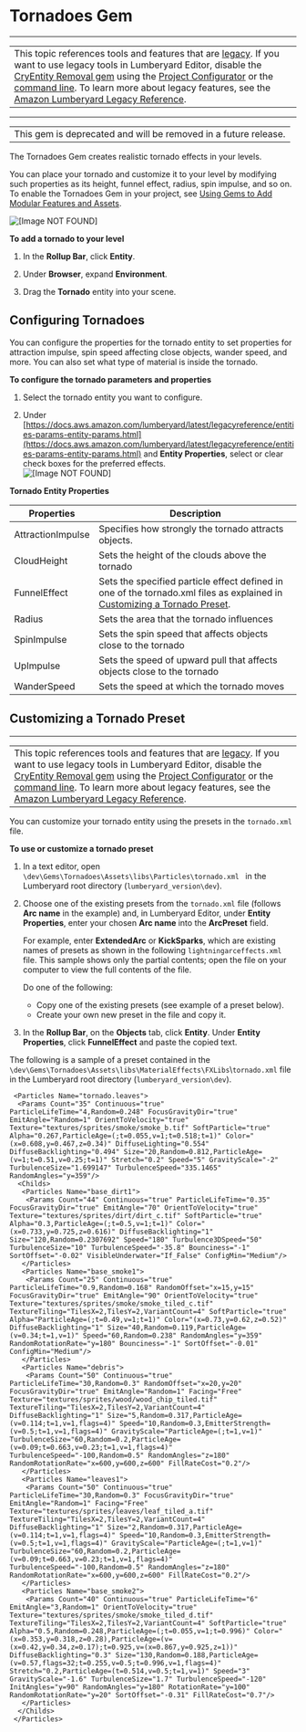 # Tornadoes Gem<a name="gems-system-gem-tornado"></a>


****  

|  | 
| --- |
| This topic references tools and features that are [legacy](https://docs.aws.amazon.com/lumberyard/latest/userguide/ly-glos-chap.html#legacy)\. If you want to use legacy tools in Lumberyard Editor, disable the [CryEntity Removal gem](https://docs.aws.amazon.com/lumberyard/latest/userguide/gems-system-cryentity-removal-gem.html) using the [Project Configurator](https://docs.aws.amazon.com/lumberyard/latest/userguide/configurator-intro.html) or the [command line](https://docs.aws.amazon.com/lumberyard/latest/userguide/lmbr-exe.html)\. To learn more about legacy features, see the [Amazon Lumberyard Legacy Reference](https://docs.aws.amazon.com/lumberyard/latest/legacyreference/)\. | 


****  

|  | 
| --- |
| This gem is deprecated and will be removed in a future release\. | 

The Tornadoes Gem creates realistic tornado effects in your levels\.

You can place your tornado and customize it to your level by modifying such properties as its height, funnel effect, radius, spin impulse, and so on\. To enable the Tornadoes Gem in your project, see [Using Gems to Add Modular Features and Assets](gems-system-gems.md)\.

![\[Image NOT FOUND\]](http://docs.aws.amazon.com/lumberyard/latest/userguide/images/gems-system-gem-tornado.png)

**To add a tornado to your level**

1. In the **Rollup Bar**, click **Entity**\.

1. Under **Browser**, expand **Environment**\.

1. Drag the **Tornado** entity into your scene\.

## Configuring Tornadoes<a name="gems-system-gem-tornado-configuring"></a>

You can configure the properties for the tornado entity to set properties for attraction impulse, spin speed affecting close objects, wander speed, and more\. You can also set what type of material is inside the tornado\.

**To configure the tornado parameters and properties**

1. Select the tornado entity you want to configure\.

1. Under [https://docs.aws.amazon.com/lumberyard/latest/legacyreference/entities-params-entity-params.html](https://docs.aws.amazon.com/lumberyard/latest/legacyreference/entities-params-entity-params.html) and **Entity Properties**, select or clear check boxes for the preferred effects\.  
![\[Image NOT FOUND\]](http://docs.aws.amazon.com/lumberyard/latest/userguide/images/gems-system-gem-tornado-props.png)


**Tornado Entity Properties**  

| Properties | Description | 
| --- | --- | 
| AttractionImpulse | Specifies how strongly the tornado attracts objects\. | 
| CloudHeight | Sets the height of the clouds above the tornado | 
| FunnelEffect | Sets the specified particle effect defined in one of the tornado\.xml files as explained in [Customizing a Tornado Preset](#gems-system-gem-tornado-customizing)\. | 
| Radius | Sets the area that the tornado influences | 
| SpinImpulse | Sets the spin speed that affects objects close to the tornado | 
| UpImpulse | Sets the speed of upward pull that affects objects close to the tornado | 
| WanderSpeed | Sets the speed at which the tornado moves | 

## Customizing a Tornado Preset<a name="gems-system-gem-tornado-customizing"></a>


****  

|  | 
| --- |
| This topic references tools and features that are [legacy](https://docs.aws.amazon.com/lumberyard/latest/userguide/ly-glos-chap.html#legacy)\. If you want to use legacy tools in Lumberyard Editor, disable the [CryEntity Removal gem](https://docs.aws.amazon.com/lumberyard/latest/userguide/gems-system-cryentity-removal-gem.html) using the [Project Configurator](https://docs.aws.amazon.com/lumberyard/latest/userguide/configurator-intro.html) or the [command line](https://docs.aws.amazon.com/lumberyard/latest/userguide/lmbr-exe.html)\. To learn more about legacy features, see the [Amazon Lumberyard Legacy Reference](https://docs.aws.amazon.com/lumberyard/latest/legacyreference/)\. | 

You can customize your tornado entity using the presets in the `tornado.xml` file\.

**To use or customize a tornado preset**

1. In a text editor, open `\dev\Gems\Tornadoes\Assets\libs\Particles\tornado.xml ` in the Lumberyard root directory \(`lumberyard_version\dev`\)\.

1. Choose one of the existing presets from the `tornado.xml` file \(follows **Arc name** in the example\) and, in Lumberyard Editor, under **Entity Properties**, enter your chosen **Arc name** into the **ArcPreset** field\.

   For example, enter **ExtendedArc** or **KickSparks**, which are existing names of presets as shown in the following `lightningarceffects.xml` file\. This sample shows only the partial contents; open the file on your computer to view the full contents of the file\.

   Do one of the following:
   + Copy one of the existing presets \(see example of a preset below\)\.
   + Create your own new preset in the file and copy it\.

1. In the **Rollup Bar**, on the **Objects** tab, click **Entity**\. Under **Entity Properties**, click **FunnelEffect** and paste the copied text\. 

The following is a sample of a preset contained in the `\dev\Gems\Tornadoes\Assets\libs\MaterialEffects\FXLibs`\\`tornado.xml` file in the Lumberyard root directory \(`lumberyard_version\dev`\)\.

```
 <Particles Name="tornado.leaves">
  <Params Count="35" Continuous="true" ParticleLifeTime="4,Random=0.248" FocusGravityDir="true" EmitAngle="Random=1" OrientToVelocity="true" Texture="textures/sprites/smoke/smoke_b.tif" SoftParticle="true" Alpha="0.267,ParticleAge=(;t=0.055,v=1;t=0.518;t=1)" Color="(x=0.608,y=0.467,z=0.34)" DiffuseLighting="0.554" DiffuseBacklighting="0.494" Size="20,Random=0.812,ParticleAge=(v=1;t=0.51,v=0.25;t=1)" Stretch="0.2" Speed="5" GravityScale="-2" TurbulenceSize="1.699147" TurbulenceSpeed="335.1465" RandomAngles="y=359"/>
  <Childs>
   <Particles Name="base_dirt1">
    <Params Count="44" Continuous="true" ParticleLifeTime="0.35" FocusGravityDir="true" EmitAngle="70" OrientToVelocity="true" Texture="textures/sprites/dirt/dirt_c.tif" SoftParticle="true" Alpha="0.3,ParticleAge=(;t=0.5,v=1;t=1)" Color="(x=0.733,y=0.725,z=0.616)" DiffuseBacklighting="1" Size="120,Random=0.2307692" Speed="180" Turbulence3DSpeed="50" TurbulenceSize="10" TurbulenceSpeed="-35.8" Bounciness="-1" SortOffset="-0.02" VisibleUnderwater="If_False" ConfigMin="Medium"/>
   </Particles>
   <Particles Name="base_smoke1">
    <Params Count="25" Continuous="true" ParticleLifeTime="0.9,Random=0.168" RandomOffset="x=15,y=15" FocusGravityDir="true" EmitAngle="90" OrientToVelocity="true" Texture="textures/sprites/smoke/smoke_tiled_c.tif" TextureTiling="TilesX=2,TilesY=2,VariantCount=4" SoftParticle="true" Alpha="ParticleAge=(;t=0.49,v=1;t=1)" Color="(x=0.73,y=0.62,z=0.52)" DiffuseBacklighting="1" Size="40,Random=0.119,ParticleAge=(v=0.34;t=1,v=1)" Speed="60,Random=0.238" RandomAngles="y=359" RandomRotationRate="y=180" Bounciness="-1" SortOffset="-0.01" ConfigMin="Medium"/>
   </Particles>
   <Particles Name="debris">
    <Params Count="50" Continuous="true" ParticleLifeTime="30,Random=0.3" RandomOffset="x=20,y=20" FocusGravityDir="true" EmitAngle="Random=1" Facing="Free" Texture="textures/sprites/wood/wood_chip_tiled.tif" TextureTiling="TilesX=2,TilesY=2,VariantCount=4" DiffuseBacklighting="1" Size="5,Random=0.317,ParticleAge=(v=0.114;t=1,v=1,flags=4)" Speed="10,Random=0.3,EmitterStrength=(v=0.5;t=1,v=1,flags=4)" GravityScale="ParticleAge=(;t=1,v=1)" TurbulenceSize="60,Random=0.2,ParticleAge=(v=0.09;t=0.663,v=0.23;t=1,v=1,flags=4)" TurbulenceSpeed="-100,Random=0.5" RandomAngles="z=180" RandomRotationRate="x=600,y=600,z=600" FillRateCost="0.2"/>
   </Particles>
   <Particles Name="leaves1">
    <Params Count="50" Continuous="true" ParticleLifeTime="30,Random=0.3" FocusGravityDir="true" EmitAngle="Random=1" Facing="Free" Texture="textures/sprites/leaves/leaf_tiled_a.tif" TextureTiling="TilesX=2,TilesY=2,VariantCount=4" DiffuseBacklighting="1" Size="2,Random=0.317,ParticleAge=(v=0.114;t=1,v=1,flags=4)" Speed="10,Random=0.3,EmitterStrength=(v=0.5;t=1,v=1,flags=4)" GravityScale="ParticleAge=(;t=1,v=1)" TurbulenceSize="60,Random=0.2,ParticleAge=(v=0.09;t=0.663,v=0.23;t=1,v=1,flags=4)" TurbulenceSpeed="-100,Random=0.5" RandomAngles="z=180" RandomRotationRate="x=600,y=600,z=600" FillRateCost="0.2"/>
   </Particles>
   <Particles Name="base_smoke2">
    <Params Count="40" Continuous="true" ParticleLifeTime="6" EmitAngle="3,Random=1" OrientToVelocity="true" Texture="textures/sprites/smoke/smoke_tiled_d.tif" TextureTiling="TilesX=2,TilesY=2,VariantCount=4" SoftParticle="true" Alpha="0.5,Random=0.248,ParticleAge=(;t=0.055,v=1;t=0.996)" Color="(x=0.353,y=0.318,z=0.28),ParticleAge=(v=(x=0.42,y=0.34,z=0.17);t=0.925,v=(x=0.867,y=0.925,z=1))" DiffuseBacklighting="0.3" Size="130,Random=0.188,ParticleAge=(v=0.57,flags=32;t=0.255,v=0.5;t=0.996,v=1,flags=4)" Stretch="0.2,ParticleAge=(t=0.514,v=0.5;t=1,v=1)" Speed="3" GravityScale="-1.6" TurbulenceSize="1.7" TurbulenceSpeed="-120" InitAngles="y=90" RandomAngles="y=180" RotationRate="y=100" RandomRotationRate="y=20" SortOffset="-0.31" FillRateCost="0.7"/>
   </Particles>
  </Childs>
 </Particles>
```